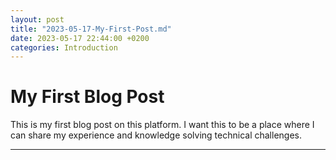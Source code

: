 ```yaml
---
layout: post
title: "2023-05-17-My-First-Post.md"
date: 2023-05-17 22:44:00 +0200
categories: Introduction
---
```


# My First Blog Post

This is my first blog post on this platform.
I want this to be a place where I can share my experience and knowledge solving technical challenges.

---

